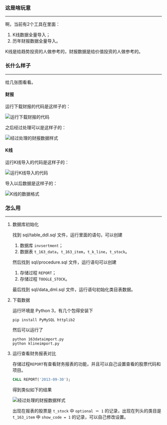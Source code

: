 ### 这是啥玩意
--------
啊，当前有2个工具在里面：

1. K线数据全量导入；
1. 历年财报数据全量导入。

K线是给趋势投资的人做参考的，财报数据是给价值投资的人做参考的。

### 长什么样子
-------
给几张图看看。

#### 财报

运行下载财报的代码是这样子的：

![运行下载财报的代码](http://ww2.sinaimg.cn/mw690/60dc9a70gw1eeinik4rosj209a0d43zw.jpg)

之后经过处理可以是这样子的：

![经过处理的财报数据样式](http://ww4.sinaimg.cn/mw690/60dc9a70gw1eeinilm8u2j20ez04q0tq.jpg)

#### K线

运行K线导入的代码是这样子的：

![运行K线导入的代码](http://ww3.sinaimg.cn/mw690/60dc9a70gw1eeiniku8h0j205t00zt8j.jpg)

导入以后数据是这样子的：

![K线的数据格式](http://ww4.sinaimg.cn/mw690/60dc9a70gw1eeinil1aatj20ma09441q.jpg)

### 怎么用
------

1. 数据库初始化

    找到 sql/table_ddl.sql 文件，运行里面的语句，可以创建

    1. 数据库 `invsertment`；
    1. 数据表 `t_163_data`，`t_163_item`，`t_k_line`，`t_stock`。

    然后找到 sql/procedure.sql 文件，运行语句可以创建

    1. 存储过程 `REPORT`；
    1. 存储过程 `TOOGLE_STOCK`。

    最后找到 sql/data_dml.sql 文件，运行语句初始化类目表数据。

1. 下载数据

    运行环境是 Python 3，有几个包得安装下

    ```shell
    pip install PyMySQL httplib2
    ```

    然后可以运行了

    ```shell
    python 163dataimport.py
    python klineimport.py
    ```

1. 运行查看财务报表对比

    存储过程`REPORT`有查看财务报表的功能，并且可以自己设置查看的股票代码和项目。

    ```sql
    CALL REPORT('2013-09-30');
    ```

    得到类似如下的结果

    ![经过处理的财报数据样式](http://ww4.sinaimg.cn/mw690/60dc9a70gw1eeinilm8u2j20ez04q0tq.jpg)

    出现在报表的股票是 `t_stock` 中 `optional ＝ 1` 的记录，出现在列头的类目是 `t_163_item` 中 `show_code = 1` 的记录，可以自己修改设置。
